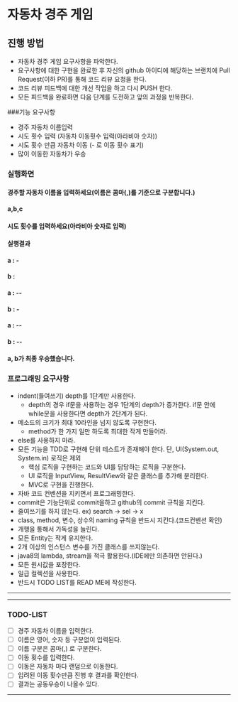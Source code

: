 # 자동차 경주 게임
## 진행 방법
* 자동차 경주 게임 요구사항을 파악한다.
* 요구사항에 대한 구현을 완료한 후 자신의 github 아이디에 해당하는 브랜치에 Pull Request(이하 PR)를 통해
  코드 리뷰 요청을 한다.
* 코드 리뷰 피드백에 대한 개선 작업을 하고 다시  PUSH 한다.
* 모든 피드백을 완료하면 다음 단계를 도전하고 앞의 과정을 반복한다.

###기능 요구사항
* 경주 자동차 이름입력
* 시도 횟수 입력 (자동차 이동횟수 입력(아라비아 숫자))
* 시도 횟수 만큼 자동차 이동 (- 로 이동 횟수 표기)
* 많이 이동한 자동차가 우승

### 실행화면
#### 경주할 자동차 이름을 입력하세요(이름은 콤마(,)를 기준으로 구분합니다.)
#### a,b,c
#### 시도 횟수를 입력하세요(아라비아 숫자로 입력)
#### 실행결과
#### a : -
#### b : 
####
#### a : --
#### b : -
####
#### a : --
#### b : --
####
#### a, b가 최종 우승했습니다.

### 프로그래밍 요구사항
* indent(들여쓰기) depth를 1단계만 사용한다.
  * depth의 경우 if문을 사용하는 경우 1단계의 depth가 증가한다. if문 안에 while문을 사용한다면 depth가 2단계가 된다.
* 메소드의 크기가 최대 10라인을 넘지 않도록 구현한다.
  * method가 한 가지 일만 하도록 최대한 작게 만들어라.
* else를 사용하지 마라.
* 모든 기능을 TDD로 구현해 단위 테스트가 존재해야 한다. 단, UI(System.out, System.in) 로직은 제외
  * 핵심 로직을 구현하는 코드와 UI를 담당하는 로직을 구분한다.
  * UI 로직을 InputView, ResultView와 같은 클래스를 추가해 분리한다.
  * MVC로 구현을 진행한다.
* 자바 코드 컨벤션을 지키면서 프로그래밍한다.
* commit은 기능단위로 commit을하고 github의 commit 규칙을 지킨다.
* 줄여쓰기를 하지 않는다. ex) search -> sel -> x
* class, method, 변수, 상수의 naming 규칙을 반드시 지킨다.(코드컨벤션 확인)
* 개행을 통해서 가독성을 늘린다.
* 모든 Entity는 작게 유지한다.
* 2개 이상의 인스턴스 변수를 가진 클래스를 쓰지않는다.
* java8의 lambda, stream을 적극 활용한다.(IDE에만 의존하면 안된다.)
* 모든 원시값을 포장한다.
* 일급 컬렉션을 사용한다.
* 반드시 TODO LIST를 READ ME에 작성한다.
-------------------------------
-------------------------------
### TODO-LIST
- [ ] 경주 자동차 이름을 입력한다.
- [ ] 이름은 영어, 숫자 등 구분없이 입력된다.
- [ ] 이름 구분은 콤마(,) 로 구분한다.
- [ ] 이동 횟수를 입력한다.
- [ ] 이동은 자동차 마다 랜덤으로 이동한다.
- [ ] 입려된 이동 횟수만큼 진행 후 결과를 확인한다.
- [ ] 결과는 공동우승이 나올수 있다.
-------------------------------